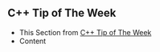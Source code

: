 ## C++ Tip of The Week

- This Section from [C++ Tip of The Week](https://github.com/QuantlabFinancial/cpp_tip_of_the_week)
- Content